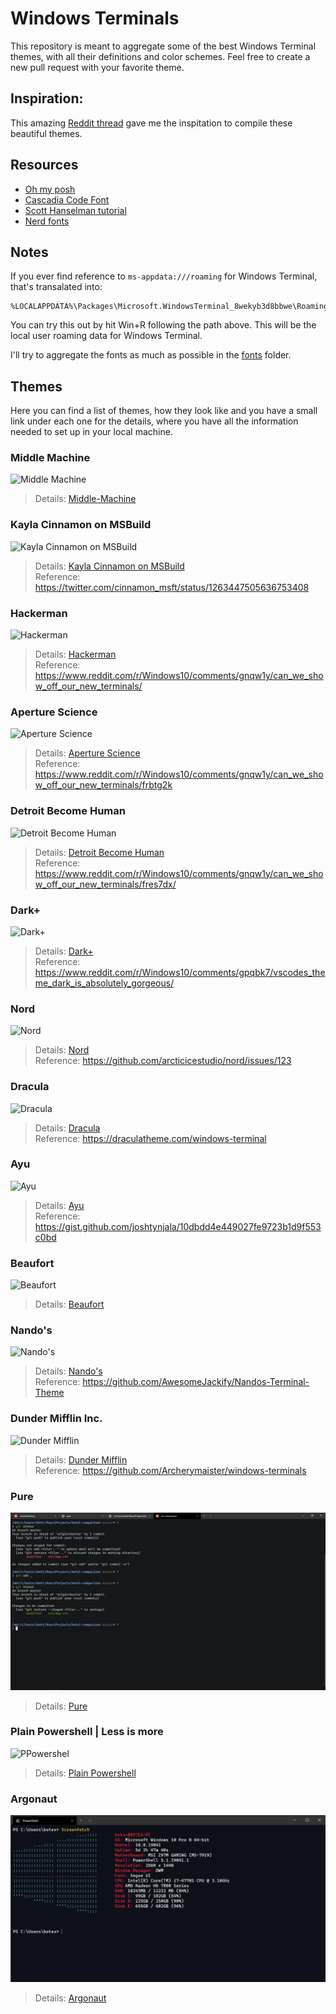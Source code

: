 # Windows Terminals

This repository is meant to aggregate some of the best Windows Terminal themes, with all their definitions and color schemes. Feel free to create a new pull request with your favorite theme.

## Inspiration:

This amazing [Reddit thread](https://www.reddit.com/r/Windows10/comments/gnqw1y/can_we_show_off_our_new_terminals/) gave me the inspitation to compile these beautiful themes.

## Resources

- [Oh my posh](https://github.com/JanDeDobbeleer/oh-my-posh)
- [Cascadia Code Font](https://docs.microsoft.com/en-us/windows/terminal/cascadia-code)
- [Scott Hanselman tutorial](https://www.hanselman.com/blog/HowToMakeAPrettyPromptInWindowsTerminalWithPowerlineNerdFontsCascadiaCodeWSLAndOhmyposh.aspx)
- [Nerd fonts](https://github.com/ryanoasis/nerd-fonts/)

## Notes

If you ever find reference to `ms-appdata:///roaming` for Windows Terminal, that's transalated into:

```shell
%LOCALAPPDATA%\Packages\Microsoft.WindowsTerminal_8wekyb3d8bbwe\RoamingState
```

You can try this out by hit Win+R following the path above. This will be the local user roaming data for Windows Terminal.

I'll try to aggregate the fonts as much as possible in the [fonts](fonts/) folder.

## Themes

Here you can find a list of themes, how they look like and you have a small link under each one for the details, where you have all the information needed to set up in your local machine.

### Middle Machine

![Middle Machine](images/middle-machine.png)

> Details: [Middle-Machine](Middle-Machine.md)

### Kayla Cinnamon on MSBuild

![Kayla Cinnamon on MSBuild](images/1.png)

> Details: [Kayla Cinnamon on MSBuild](kayla-cinnamon-on-msbuild.md)  
> Reference: https://twitter.com/cinnamon_msft/status/1263447505636753408

### Hackerman

![Hackerman](images/erzx78vez1051.png)

> Details: [Hackerman](hackerman.md)  
> Reference: https://www.reddit.com/r/Windows10/comments/gnqw1y/can_we_show_off_our_new_terminals/

### Aperture Science

![Aperture Science](images/PlL8Zhx.png)

> Details: [Aperture Science](Aperture-Science.md)  
> Reference: https://www.reddit.com/r/Windows10/comments/gnqw1y/can_we_show_off_our_new_terminals/frbtg2k

### Detroit Become Human

![Detroit Become Human](images/Hihf1pU.png)

> Details: [Detroit Become Human](detroit-become-human.md)  
> Reference: https://www.reddit.com/r/Windows10/comments/gnqw1y/can_we_show_off_our_new_terminals/fres7dx/

### Dark+

![Dark+](images/zaptgahdzp051.png)

> Details: [Dark+](dark-plus.md)  
> Reference: https://www.reddit.com/r/Windows10/comments/gpqbk7/vscodes_theme_dark_is_absolutely_gorgeous/

### Nord

![Nord](images/nord_terminal_theme.png)

> Details: [Nord](nord.md)  
> Reference: https://github.com/arcticicestudio/nord/issues/123

### Dracula

![Dracula](images/dracula.png)

> Details: [Dracula](dracula.md)  
> Reference: https://draculatheme.com/windows-terminal

### Ayu

![Ayu](images/AyuMirage.png)

> Details: [Ayu](ayu.md)  
> Reference: https://gist.github.com/joshtynjala/10dbdd4e449027fe9723b1d9f553c0bd

### Beaufort

![Beaufort](images/beaufort_preview.png)

> Details: [Beaufort](beaufort.md)

### Nando's

![Nando's](images/nandos.png)

> Details: [Nando's](nandos.md)  
> Reference: https://github.com/AwesomeJackify/Nandos-Terminal-Theme

### Dunder Mifflin Inc.

![Dunder Mifflin](images/dunder-mifflin.png)

> Details: [Dunder Mifflin](dunder-mifflin.md)  
> Reference: https://github.com/Archerymaister/windows-terminals

### Pure

![Pure](images/pure-2.png)

> Details: [Pure](pure.md)

### Plain Powershell | Less is more

![PPowershel](images/PPowershell.png)

> Details: [Plain Powershell](PPowershell.md)

### Argonaut

![Argonaut](images/Argonaut.png)

> Details: [Argonaut](Argonaut.md)